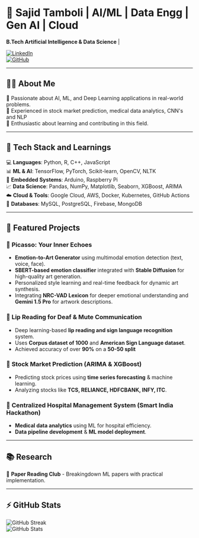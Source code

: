 # 🚀 Sajid Tamboli | AI/ML | Data Engg | Gen AI | Cloud  
**B.Tech Artificial Intelligence & Data Science** |  

[![LinkedIn](https://img.shields.io/badge/LinkedIn-Connect-blue?style=flat-square&logo=linkedin)]((https://www.linkedin.com/in/sajid-tamboli-b505022a8/))  
[![GitHub](https://img.shields.io/badge/GitHub-Follow-black?style=flat-square&logo=github)](https://github.com/Sajiiidddd)  

---

## 👨‍💻 About Me  
🔹 Passionate about AI, ML, and Deep Learning applications in real-world problems.  
🔹 Experienced in stock market prediction, medical data analytics, CNN's and NLP  
🔹 Enthusiastic about learning and contributing in this field. 

---

## 🔧 Tech Stack and Learnings
💻 **Languages**: Python, R, C++, JavaScript  
📊 **ML & AI**: TensorFlow, PyTorch, Scikit-learn, OpenCV, NLTK  
📡 **Embedded Systems**:  Arduino, Raspberry Pi  
📈 **Data Science**: Pandas, NumPy, Matplotlib, Seaborn, XGBoost, ARIMA  
☁️ **Cloud & Tools**: Google Cloud, AWS, Docker, Kubernetes, GitHub Actions  
🔗 **Databases**: MySQL, PostgreSQL, Firebase, MongoDB  

---

## 📌 Featured Projects  

### 🔹 **Picasso: Your Inner Echoes**  
- **Emotion-to-Art Generator** using multimodal emotion detection (text, voice, face).  
- **SBERT-based emotion classifier** integrated with **Stable Diffusion** for high-quality art generation.  
- Personalized style learning and real-time feedback for dynamic art synthesis.  
- Integrating **NRC-VAD Lexicon** for deeper emotional understanding and **Gemini 1.5 Pro** for artwork descriptions.

### 🔹 **Lip Reading for Deaf & Mute Communication**  
- Deep learning-based **lip reading and sign language recognition** system.  
- Uses **Corpus dataset of 1000** and **American Sign Language dataset**.  
- Achieved accuracy of over **90%** on a **50-50 split**  

### 🔹 **Stock Market Prediction (ARIMA & XGBoost)**  
- Predicting stock prices using **time series forecasting** & machine learning.  
- Analyzing stocks like **TCS, RELIANCE, HDFCBANK, INFY, ITC**.  

### 🔹 **Centralized Hospital Management System (Smart India Hackathon)**  
- **Medical data analytics** using ML for hospital efficiency.  
- **Data pipeline development** & **ML model deployment**.  

---

## 📚 Research   
📝 **Paper Reading Club** - Breakingdown ML papers with practical implementation.  
 


---

## ⚡ GitHub Stats  
![GitHub Streak](https://github-readme-streak-stats.herokuapp.com/?user=Sajiiidddd&theme=radical)  
![GitHub Stats](https://github-readme-stats.vercel.app/api?username=Sajiiidddd&show_icons=true&theme=radical)  
